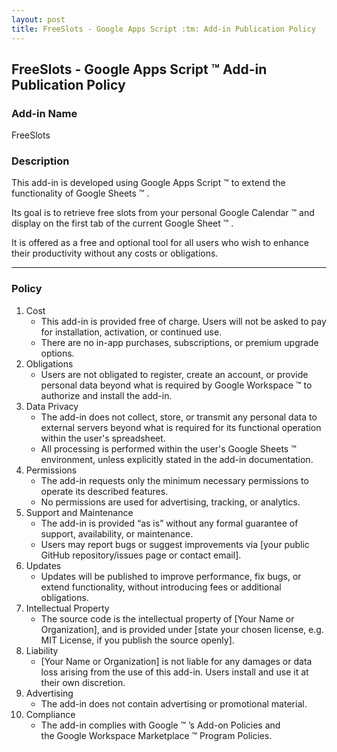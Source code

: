 ```yaml
---
layout: post
title: FreeSlots - Google Apps Script :tm: Add-in Publication Policy
---
```


## FreeSlots - Google Apps Script :tm: Add-in Publication Policy

### Add-in Name

FreeSlots

### Description

This add-in is developed using Google Apps Script :tm: to extend the functionality of Google Sheets :tm: . 

Its goal is to retrieve free slots from your personal Google Calendar :tm: and display on the first tab of the current Google Sheet :tm: .

It is offered as a free and optional tool for all users who wish to enhance their productivity without any costs or obligations.

---

### Policy

1. Cost
    - This add-in is provided free of charge. Users will not be asked to pay for installation, activation, or continued use.
    - There are no in-app purchases, subscriptions, or premium upgrade options.
2. Obligations
    - Users are not obligated to register, create an account, or provide personal data beyond what is required by Google Workspace :tm: to authorize and install the add-in.
3. Data Privacy
    - The add-in does not collect, store, or transmit any personal data to external servers beyond what is required for its functional operation within the user's spreadsheet.
    - All processing is performed within the user's Google Sheets :tm: environment, unless explicitly stated in the add-in documentation.
4. Permissions
    - The add-in requests only the minimum necessary permissions to operate its described features.
    - No permissions are used for advertising, tracking, or analytics.
5. Support and Maintenance
    - The add-in is provided “as is” without any formal guarantee of support, availability, or maintenance.
    - Users may report bugs or suggest improvements via [your public GitHub repository/issues page or contact email].
6. Updates
    - Updates will be published to improve performance, fix bugs, or extend functionality, without introducing fees or additional obligations.
7. Intellectual Property
    - The source code is the intellectual property of [Your Name or Organization], and is provided under [state your chosen license, e.g. MIT License, if you publish the source openly].
8. Liability
    - [Your Name or Organization] is not liable for any damages or data loss arising from the use of this add-in. Users install and use it at their own discretion.
9. Advertising
    - The add-in does not contain advertising or promotional material.
10. Compliance
    - The add-in complies with Google :tm: ’s Add-on Policies and the Google Workspace Marketplace :tm: Program Policies.
